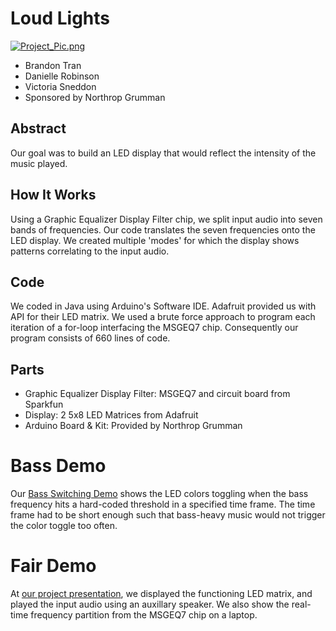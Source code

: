 # Loud Lights
[![Project_Pic.png](https://s1.postimg.org/9ghfi1omz3/Project_Pic.png)](https://postimg.org/image/136mw4183v/)
  + Brandon Tran
  + Danielle Robinson
  + Victoria Sneddon
  + Sponsored by Northrop Grumman

## Abstract
Our goal was to build an LED display that would reflect the intensity of the music played.

## How It Works
Using a Graphic Equalizer Display Filter chip, we split input audio into seven bands of frequencies. Our code translates the seven frequencies onto the LED display. We created multiple 'modes' for which the display shows patterns correlating to the input audio.

## Code
We coded in Java using Arduino's Software IDE. Adafruit provided us with API for their LED matrix. We used a brute force approach to program each iteration of a for-loop interfacing the MSGEQ7 chip. Consequently our program consists of 660 lines of code.

## Parts
 + Graphic Equalizer Display Filter: MSGEQ7 and circuit board from Sparkfun
 + Display: 2 5x8 LED Matrices from Adafruit 
 + Arduino Board & Kit: Provided by Northrop Grumman
 
# Bass Demo
Our [Bass Switching Demo](https://www.youtube.com/watch?v=HWMxekRp89E) shows the LED colors toggling when the bass frequency hits a hard-coded threshold in a specified time frame. The time frame had to be short enough such that bass-heavy music would not trigger the color toggle too often.

# Fair Demo
At [our project presentation](https://www.youtube.com/watch?v=oQzr6N2BRSM), we displayed the functioning LED matrix, and played the input audio using an auxillary speaker. We also show the real-time frequency partition from the MSGEQ7 chip on a laptop.
